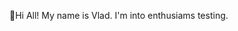 🌱Hi All! My name is Vlad. I'm into enthusiams testing.

<!---
VladislavBroPiton/VladislavBroPiton is a ✨ special ✨ repository because its `README.md` (this file) appears on your GitHub profile.
You can click the Preview link to take a look at your changes.
--->
